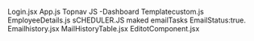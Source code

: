 Login.jsx
App.js
Topnav JS -Dashboard
Templatecustom.js
EmployeeDetails.js
sCHEDULER.JS maked emailTasks EmailStatus:true.
Emailhistory.jsx
MailHistoryTable.jsx
EditotComponent.jsx
